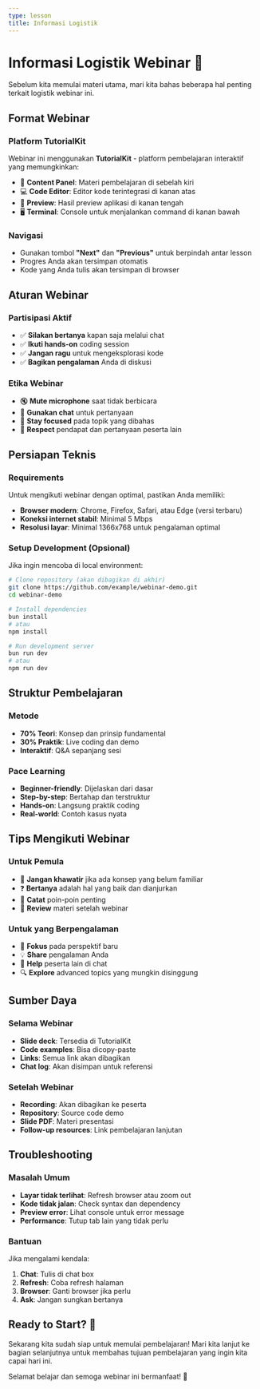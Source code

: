 ```yaml
---
type: lesson
title: Informasi Logistik
---
```


# Informasi Logistik Webinar 📝

Sebelum kita memulai materi utama, mari kita bahas beberapa hal penting terkait logistik webinar ini.

## Format Webinar

### Platform TutorialKit
Webinar ini menggunakan **TutorialKit** - platform pembelajaran interaktif yang memungkinkan:

- 📝 **Content Panel**: Materi pembelajaran di sebelah kiri
- 💻 **Code Editor**: Editor kode terintegrasi di kanan atas
- 👀 **Preview**: Hasil preview aplikasi di kanan tengah
- 🖥️ **Terminal**: Console untuk menjalankan command di kanan bawah

### Navigasi
- Gunakan tombol **"Next"** dan **"Previous"** untuk berpindah antar lesson
- Progres Anda akan tersimpan otomatis
- Kode yang Anda tulis akan tersimpan di browser

## Aturan Webinar

### Partisipasi Aktif
- ✅ **Silakan bertanya** kapan saja melalui chat
- ✅ **Ikuti hands-on** coding session
- ✅ **Jangan ragu** untuk mengeksplorasi kode
- ✅ **Bagikan pengalaman** Anda di diskusi

### Etika Webinar
- 🔇 **Mute microphone** saat tidak berbicara
- 💬 **Gunakan chat** untuk pertanyaan
- 🎯 **Stay focused** pada topik yang dibahas
- 🤝 **Respect** pendapat dan pertanyaan peserta lain

## Persiapan Teknis

### Requirements
Untuk mengikuti webinar dengan optimal, pastikan Anda memiliki:

- **Browser modern**: Chrome, Firefox, Safari, atau Edge (versi terbaru)
- **Koneksi internet stabil**: Minimal 5 Mbps
- **Resolusi layar**: Minimal 1366x768 untuk pengalaman optimal

### Setup Development (Opsional)
Jika ingin mencoba di local environment:

```bash
# Clone repository (akan dibagikan di akhir)
git clone https://github.com/example/webinar-demo.git
cd webinar-demo

# Install dependencies
bun install
# atau
npm install

# Run development server
bun run dev
# atau
npm run dev
```

## Struktur Pembelajaran

### Metode
- **70% Teori**: Konsep dan prinsip fundamental
- **30% Praktik**: Live coding dan demo
- **Interaktif**: Q&A sepanjang sesi

### Pace Learning
- **Beginner-friendly**: Dijelaskan dari dasar
- **Step-by-step**: Bertahap dan terstruktur
- **Hands-on**: Langsung praktik coding
- **Real-world**: Contoh kasus nyata

## Tips Mengikuti Webinar

### Untuk Pemula
- 📖 **Jangan khawatir** jika ada konsep yang belum familiar
- ❓ **Bertanya** adalah hal yang baik dan dianjurkan
- 📝 **Catat** poin-poin penting
- 🔄 **Review** materi setelah webinar

### Untuk yang Berpengalaman
- 🎯 **Fokus** pada perspektif baru
- 💡 **Share** pengalaman Anda
- 🤝 **Help** peserta lain di chat
- 🔍 **Explore** advanced topics yang mungkin disinggung

## Sumber Daya

### Selama Webinar
- **Slide deck**: Tersedia di TutorialKit
- **Code examples**: Bisa dicopy-paste
- **Links**: Semua link akan dibagikan
- **Chat log**: Akan disimpan untuk referensi

### Setelah Webinar
- **Recording**: Akan dibagikan ke peserta
- **Repository**: Source code demo
- **Slide PDF**: Materi presentasi
- **Follow-up resources**: Link pembelajaran lanjutan

## Troubleshooting

### Masalah Umum
- **Layar tidak terlihat**: Refresh browser atau zoom out
- **Kode tidak jalan**: Check syntax dan dependency
- **Preview error**: Lihat console untuk error message
- **Performance**: Tutup tab lain yang tidak perlu

### Bantuan
Jika mengalami kendala:
1. **Chat**: Tulis di chat box
2. **Refresh**: Coba refresh halaman
3. **Browser**: Ganti browser jika perlu
4. **Ask**: Jangan sungkan bertanya

## Ready to Start? 🚀

Sekarang kita sudah siap untuk memulai pembelajaran! Mari kita lanjut ke bagian selanjutnya untuk membahas tujuan pembelajaran yang ingin kita capai hari ini.

Selamat belajar dan semoga webinar ini bermanfaat! 💪
